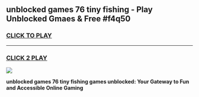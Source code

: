 
## unblocked games 76 tiny fishing - Play Unblocked Gmaes & Free #f4q50
<h3>
<a href="https://premium.freeplayer.one?title=unblocked_games_76_tiny_fishing&ref=03M">CLICK TO PLAY</a></h3>
<hr>

<h3>
<a href="https://premium.freeplayer.one?title=unblocked_games_76_tiny_fishing&ref=03M">CLICK 2 PLAY</a>
  
</h3>

<a href="https://premium.freeplayer.one?title=unblocked_games_76_tiny_fishing&ref=03M"><img src="https://clearcache.store/games.png"></a>


**unblocked games 76 tiny fishing games unblocked: Your Gateway to Fun and Accessible Online Gaming**
